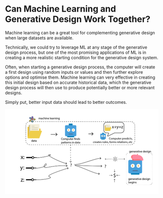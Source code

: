 # Can Machine Learning and Generative Design Work Together?

Machine learning can be a great tool for complementing generative design when large datasets are available.

Technically, we could try to leverage ML at any stage of the generative design process, but one of the most promising applications of ML is in creating a more realistic starting condition for the generative design system. 

Often, when starting a generative design process, the computer will create a first design using random inputs or values and then further explore options and optimise them. Machine learning can very effective in creating this initial design based on accurate historical data, which the generative design process will then use to produce potentially better or more relevant designs.

Simply put, better input data should lead to better outcomes. 

<img src="../../assets/nextsteps/mlandgd.png"/>

